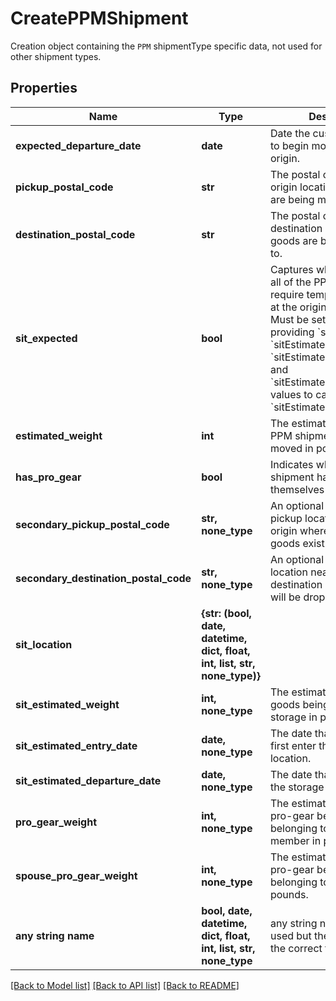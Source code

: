 # CreatePPMShipment

Creation object containing the `PPM` shipmentType specific data, not used for other shipment types.

## Properties
Name | Type | Description | Notes
------------ | ------------- | ------------- | -------------
**expected_departure_date** | **date** | Date the customer expects to begin moving from their origin.  | 
**pickup_postal_code** | **str** | The postal code of the origin location where goods are being moved from. | 
**destination_postal_code** | **str** | The postal code of the destination location where goods are being delivered to. | 
**sit_expected** | **bool** | Captures whether some or all of the PPM shipment will require temporary storage at the origin or destination.  Must be set to &#x60;true&#x60; when providing &#x60;sitLocation&#x60;, &#x60;sitEstimatedWeight&#x60;, &#x60;sitEstimatedEntryDate&#x60;, and &#x60;sitEstimatedDepartureDate&#x60; values to calculate the &#x60;sitEstimatedCost&#x60;.  | 
**estimated_weight** | **int** | The estimated weight of the PPM shipment goods being moved in pounds. | 
**has_pro_gear** | **bool** | Indicates whether PPM shipment has pro gear for themselves or their spouse.  | 
**secondary_pickup_postal_code** | **str, none_type** | An optional secondary pickup location near the origin where additional goods exist. | [optional] 
**secondary_destination_postal_code** | **str, none_type** | An optional secondary location near the destination where goods will be dropped off. | [optional] 
**sit_location** | **{str: (bool, date, datetime, dict, float, int, list, str, none_type)}** |  | [optional] 
**sit_estimated_weight** | **int, none_type** | The estimated weight of the goods being put into storage in pounds. | [optional] 
**sit_estimated_entry_date** | **date, none_type** | The date that goods will first enter the storage location. | [optional] 
**sit_estimated_departure_date** | **date, none_type** | The date that goods will exit the storage location. | [optional] 
**pro_gear_weight** | **int, none_type** | The estimated weight of the pro-gear being moved belonging to the service member in pounds. | [optional] 
**spouse_pro_gear_weight** | **int, none_type** | The estimated weight of the pro-gear being moved belonging to a spouse in pounds. | [optional] 
**any string name** | **bool, date, datetime, dict, float, int, list, str, none_type** | any string name can be used but the value must be the correct type | [optional]

[[Back to Model list]](../README.md#documentation-for-models) [[Back to API list]](../README.md#documentation-for-api-endpoints) [[Back to README]](../README.md)


